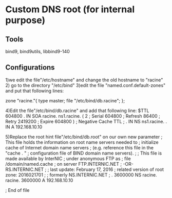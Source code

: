 # Custom DNS root (for internal purpose)

## Tools ##
bind9, bind9utils, libbind9-140

## Configurations ##
1)we edit the file"/etc/hostname" and change the old hostname to "racine" 
2) go to the directory "/etc/bind"
3)edit the file "named.conf.default-zones"
and put that following lines:

zone "racine."{
        type master;
        file "/etc/bind/db.racine";
};

4)Edit the file"/etc/bind/db.racine" and add that following line:
$TTL	604800
.	IN	SOA	racine. ns1.racine. (
			      2		; Serial
			 604800		; Refresh
			  86400		; Retry
			2419200		; Expire
			 604800 )	; Negative Cache TTL
;
.				IN	NS	 ns1.racine.
.				IN	A	   192.168.10.10

5)Replace the root hint file"/etc/bind/db.root" on our own new parameter
;       This file holds the information on root name servers needed to
;       initialize cache of Internet domain name servers
;       (e.g. reference this file in the "cache  .  <file>"
;       configuration file of BIND domain name servers).
;
;       This file is made available by InterNIC 
;       under anonymous FTP as
;           file                /domain/named.cache
;           on server           FTP.INTERNIC.NET
;       -OR-                    RS.INTERNIC.NET
;
;       last update:    February 17, 2016
;       related version of root zone:   2016021701
;
; formerly NS.INTERNIC.NET
;
.                        3600000      NS    racine.
racine.     		 3600000      A     192.168.10.10

; End of file



